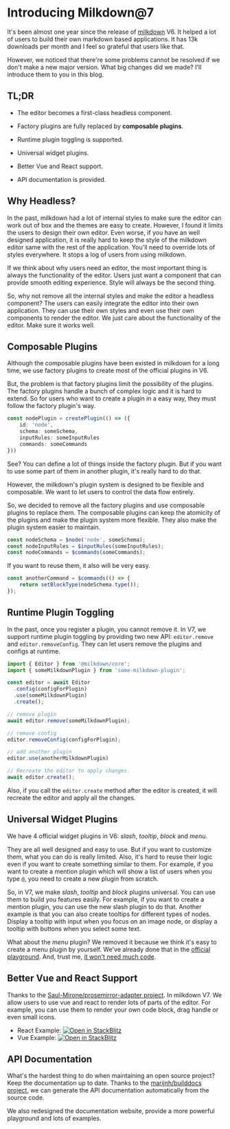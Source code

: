 # Introducing Milkdown@7

It's been almost one year since the release of [milkdown](https://milkdown.dev) V6.
It helped a lot of users to build their own markdown based applications.
It has 13k downloads per month and I feel so grateful that users like that.

However, we noticed that there're some problems cannot be resolved if we don't make a new major version.
What big changes did we made?  I'll introduce them to you in this blog.

## TL;DR

* The editor becomes a first-class headless component.

* Factory plugins are fully replaced by **composable plugins**.

* Runtime plugin toggling is supported.

* Universal widget plugins.

* Better Vue and React support.

* API documentation is provided.

## Why Headless?

In the past, milkdown had a lot of internal styles to make sure the editor can work out of box and the themes are easy to create.
However, I found it limits the users to design their own editor.
Even worse, if you have an well designed application,
it is really hard to keep the style of the milkdown editor same with the rest of the application.
You'll need to override lots of styles everywhere.
It stops a log of users from using milkdown.

If we think about why users need an editor,
the most important thing is always the functionality of the editor.
Users just want a component that can provide smooth editing experience.
Style will always be the second thing.

So, why not remove all the internal styles and make the editor a headless component?
The users can easily integrate the editor into their own application.
They can use their own styles and even use their own components to render the editor.
We just care about the functionality of the editor. Make sure it works well.

## Composable Plugins

Although the composable plugins have been existed in milkdown for a long time,
we use factory plugins to create most of the official plugins in V6.

But, the problem is that factory plugins limit the possibility of the plugins.
The factory plugins handle a bunch of complex logic and it is hard to extend.
So for users who want to create a plugin in a easy way, they must follow the factory plugin's way.

```ts
const nodePlugin = createPlugin(() => ({
    id: 'node',
    schema: someSchema,
    inputRules: someInputRules
    commands: someCommands
}))
```

See? You can define a lot of things inside the factory plugin.
But if you want to use some part of them in another plugin, it's really hard to do that.

However, the milkdown's plugin system is designed to be flexible and composable.
We want to let users to control the data flow entirely.

So, we decided to remove all the factory plugins and use composable plugins to replace them.
The composable plugins can keep the atomicity of the plugins and make the plugin system more flexible.
They also make the plugin system easier to maintain.

```ts
const nodeSchema = $node('node', someSchema);
const nodeInputRules = $inputRules(someInputRules);
const nodeCommands = $commands(someCommands);
```

If you want to reuse them, it also will be very easy.

```ts
const anotherCommand = $commands(() => {
    return setBlockType(nodeSchema.type());
});
```

## Runtime Plugin Toggling

In the past, once you register a plugin, you cannot remove it.
In V7, we support runtime plugin toggling by providing two new API: `editor.remove` and `editor.removeConfig`.
They can let users remove the plugins and configs at runtime.

```ts
import { Editor } from '@milkdown/core';
import { someMilkdownPlugin } from 'some-milkdown-plugin';

const editor = await Editor
  .config(configForPlugin)
  .use(someMilkdownPlugin)
  .create();

// remove plugin
await editor.remove(someMilkdownPlugin);

// remove config
editor.removeConfig(configForPlugin);

// add another plugin
editor.use(anotherMilkdownPlugin)

// Recreate the editor to apply changes.
await editor.create();
```

Also, if you call the `editor.create` method after the editor is created,
it will recreate the editor and apply all the changes.

## Universal Widget Plugins

We have 4 official widget plugins in V6: *slash*, *tooltip*, *block* and *menu*.

They are all well designed and easy to use.
But if you want to customize them, what you can do is really limited.
Also, it's hard to reuse their logic even if you want to create something similar to them.
For example, if you want to create a mention plugin which will show a list of users when you type `@`,
you need to create a new plugin from scratch.

So, in V7, we make *slash*, *tooltip* and *block* plugins universal.
You can use them to build you features easily.
For example, if you want to create a mention plugin, you can use the new slash plugin to do that.
Another example is that you can also create tooltips for different types of nodes.
Display a tooltip with input when you focus on an image node, or display a tooltip with buttons when you select some text.

What about the *menu* plugin? We removed it because we think it's easy to create a menu plugin by yourself.
We've already done that in the [official playground](https://milkdown.dev/playground).
And, trust me, [it won't need much code](https://github.com/milkdown/website/blob/main/src/component/Playground/Milkdown/index.tsx#L57).

## Better Vue and React Support

Thanks to the [Saul-Mirone/prosemirror-adapter project](https://github.com/Saul-Mirone/prosemirror-adapter).
In milkdown V7. We allow users to use vue and react to render lots of parts of the editor.
For example, you can use them to render your own code block, drag handle or even small icons.

* React Example: [![Open in StackBlitz](https://developer.stackblitz.com/img/open_in_stackblitz.svg)](https://stackblitz.com/github/Milkdown/examples/tree/main/react-custom-component)
* Vue Example: [![Open in StackBlitz](https://developer.stackblitz.com/img/open_in_stackblitz.svg)](https://stackblitz.com/github/Milkdown/examples/tree/main/vue-custom-component)

## API Documentation

What's the hardest thing to do when maintaining an open source project?
Keep the documentation up to date.
Thanks to the [marijnh/builddocs project](https://github.com/marijnh/builddocs),
we can generate the API documentation automatically from the source code.

We also redesigned the documentation website, provide a more powerful playground and lots of examples.
